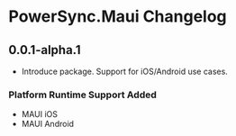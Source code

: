 # PowerSync.Maui Changelog

## 0.0.1-alpha.1

- Introduce package. Support for iOS/Android use cases.

### Platform Runtime Support Added
* MAUI iOS
* MAUI Android